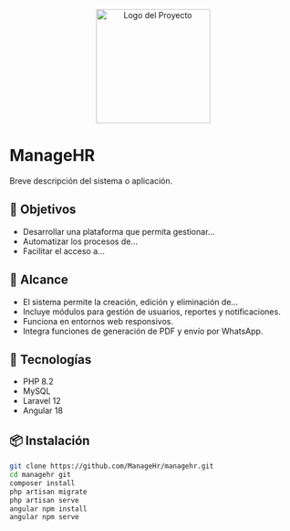 <p align="center">
  <img src="ruta/del/logo.png" alt="Logo del Proyecto" width="200"/>
</p>

# ManageHR

Breve descripción del sistema o aplicación.

## 🎯 Objetivos

- Desarrollar una plataforma que permita gestionar...
- Automatizar los procesos de...
- Facilitar el acceso a...

## 📌 Alcance

- El sistema permite la creación, edición y eliminación de...
- Incluye módulos para gestión de usuarios, reportes y notificaciones.
- Funciona en entornos web responsivos.
- Integra funciones de generación de PDF y envío por WhatsApp.

## 🚀 Tecnologías

- PHP 8.2
- MySQL
- Laravel 12
- Angular 18

## 📦 Instalación

```bash
git clone https://github.com/ManageHr/managehr.git
cd managehr git
composer install
php artisan migrate
php artisan serve
angular npm install
angular npm serve
